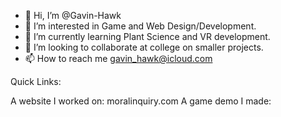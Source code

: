 - 👋 Hi, I’m @Gavin-Hawk
- 👀 I’m interested in Game and Web Design/Development.
- 🌱 I’m currently learning Plant Science and VR development.
- 💞️ I’m looking to collaborate at college on smaller projects.
- 📫 How to reach me gavin_hawk@icloud.com

Quick Links:

A website I worked on:
  moralinquiry.com
A game demo I made:


<!---
Gavin-Hawk/Gavin-Hawk is a ✨ special ✨ repository because its `README.md` (this file) appears on your GitHub profile.
You can click the Preview link to take a look at your changes.
--->
